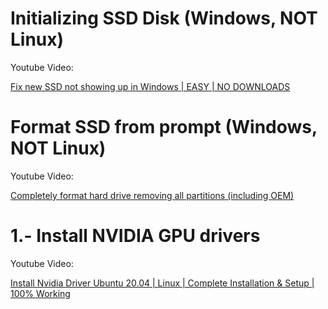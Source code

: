 # Initializing SSD Disk (Windows, NOT Linux)

Youtube Video:

[Fix new SSD not showing up in Windows | EASY | NO DOWNLOADS](https://www.youtube.com/watch?v=pu5IbAlw1Nk)


# Format SSD from prompt (Windows, NOT Linux)

Youtube Video:

[Completely format hard drive removing all partitions (including OEM)](https://www.youtube.com/watch?v=6lTrZopRtE8)

# 1.- Install NVIDIA GPU drivers

Youtube Video:

[Install Nvidia Driver Ubuntu 20.04 | Linux | Complete Installation & Setup | 100% Working](https://www.youtube.com/watch?v=FAknvXs4M1w)







